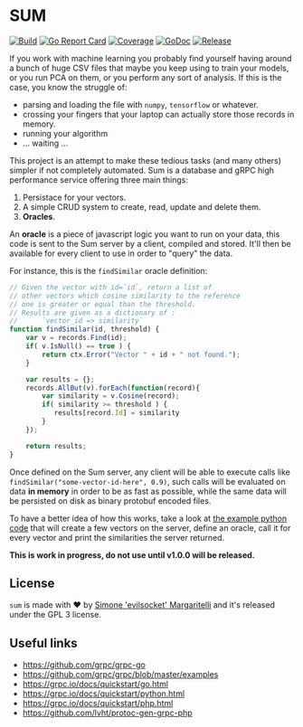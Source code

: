 # SUM
[![Build](https://img.shields.io/travis/evilsocket/sum/master.svg?style=flat-square)](https://travis-ci.org/evilsocket/sum) 
[![Go Report Card](https://goreportcard.com/badge/github.com/evilsocket/sum)](https://goreportcard.com/report/github.com/evilsocket/sum) 
[![Coverage](https://img.shields.io/codecov/c/github/goreleaser/goreleaser/master.svg?style=flat-square)](https://codecov.io/gh/evilsocket/sum)
[![GoDoc](https://godoc.org/github.com/evilsocket/sum?status.svg)](https://godoc.org/github.com/evilsocket/sum) 
[![Release](https://img.shields.io/github/release/evilsocket/sum.svg?style=flat-square)](https://github.com/evilsocket/sum/releases/latest)

If you work with machine learning you probably find yourself having around a bunch of huge CSV files that maybe you 
keep using to train your models, or you run PCA on them, or you perform any sort of analysis. If this is the case, you 
know the struggle of:

* parsing and loading the file with `numpy`, `tensorflow` or whatever.
* crossing your fingers that your laptop can actually store those records in memory.
* running your algorithm
* ... waiting ...

This project is an attempt to make these tedious tasks (and many others) simpler if not completely automated. Sum is a database and gRPC high performance service offering three main things:

1. Persistace for your vectors.
2. A simple CRUD system to create, read, update and delete them.
3. **Oracles**.

An **oracle** is a piece of javascript logic you want to run on your data, this code is sent to the Sum server by a 
client, compiled and stored. It'll then be available for every client to use in order to "query" the data.

For instance, this is the `findSimilar` oracle definition:

```js
// Given the vector with id=`id`, return a list of
// other vectors which cosine similarity to the reference
// one is greater or equal than the threshold.
// Results are given as a dictionary of :
//      `vector_id => similarity`
function findSimilar(id, threshold) {
    var v = records.Find(id);
    if( v.IsNull() == true ) {
        return ctx.Error("Vector " + id + " not found.");
    }

    var results = {};
    records.AllBut(v).forEach(function(record){
        var similarity = v.Cosine(record);
        if( similarity >= threshold ) {
           results[record.Id] = similarity
        }
    });

    return results;
}
```

Once defined on the Sum server, any client will be able to execute calls like `findSimilar("some-vector-id-here", 0.9)`, such
calls will be evaluated on data **in memory** in order to be as fast as possible, while the same data will be persisted on disk 
as binary protobuf encoded files.

To have a better idea of how this works, take a look at [the example python code](https://github.com/evilsocket/sum/blob/master/example_logic.py) that will
create a few vectors on the server, define an oracle, call it for every vector and print the similarities the server returned.

**This is work in progress, do not use until v1.0.0 will be released.**

## License

`sum` is made with ♥  by [Simone 'evilsocket' Margaritelli](https://github.com/evilsocket) and it's released under the GPL 3 license.

## Useful links

* https://github.com/grpc/grpc-go
* https://github.com/grpc/grpc/blob/master/examples
* https://grpc.io/docs/quickstart/go.html
* https://grpc.io/docs/quickstart/python.html
* https://grpc.io/docs/quickstart/php.html
* https://github.com/lvht/protoc-gen-grpc-php
